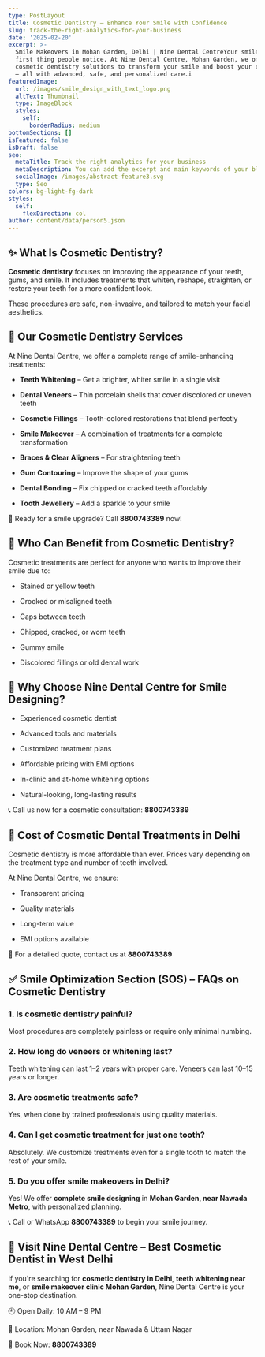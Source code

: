 ```yaml
---
type: PostLayout
title: Cosmetic Dentistry – Enhance Your Smile with Confidence
slug: track-the-right-analytics-for-your-business
date: '2025-02-20'
excerpt: >-
  Smile Makeovers in Mohan Garden, Delhi | Nine Dental CentreYour smile is the
  first thing people notice. At Nine Dental Centre, Mohan Garden, we offer
  cosmetic dentistry solutions to transform your smile and boost your confidence
  — all with advanced, safe, and personalized care.i
featuredImage:
  url: /images/smile_design_with_text_logo.png
  altText: Thumbnail
  type: ImageBlock
  styles:
    self:
      borderRadius: medium
bottomSections: []
isFeatured: false
isDraft: false
seo:
  metaTitle: Track the right analytics for your business
  metaDescription: You can add the excerpt and main keywords of your blog post here.
  socialImage: /images/abstract-feature3.svg
  type: Seo
colors: bg-light-fg-dark
styles:
  self:
    flexDirection: col
author: content/data/person5.json
---
```

## ✨ What Is Cosmetic Dentistry?

**Cosmetic dentistry** focuses on improving the appearance of your teeth, gums, and smile. It includes treatments that whiten, reshape, straighten, or restore your teeth for a more confident look.

These procedures are safe, non-invasive, and tailored to match your facial aesthetics.



## 🌟 Our Cosmetic Dentistry Services

At Nine Dental Centre, we offer a complete range of smile-enhancing treatments:

*   **Teeth Whitening** – Get a brighter, whiter smile in a single visit

*   **Dental Veneers** – Thin porcelain shells that cover discolored or uneven teeth

*   **Cosmetic Fillings** – Tooth-colored restorations that blend perfectly

*   **Smile Makeover** – A combination of treatments for a complete transformation

*   **Braces & Clear Aligners** – For straightening teeth

*   **Gum Contouring** – Improve the shape of your gums

*   **Dental Bonding** – Fix chipped or cracked teeth affordably

*   **Tooth Jewellery** – Add a sparkle to your smile

📱 Ready for a smile upgrade? Call **8800743389** now!



## 💁 Who Can Benefit from Cosmetic Dentistry?

Cosmetic treatments are perfect for anyone who wants to improve their smile due to:

*   Stained or yellow teeth

*   Crooked or misaligned teeth

*   Gaps between teeth

*   Chipped, cracked, or worn teeth

*   Gummy smile

*   Discolored fillings or old dental work



## 🦷 Why Choose Nine Dental Centre for Smile Designing?

*   Experienced cosmetic dentist

*   Advanced tools and materials

*   Customized treatment plans

*   Affordable pricing with EMI options

*   In-clinic and at-home whitening options

*   Natural-looking, long-lasting results

📞 Call us now for a cosmetic consultation: **8800743389**



## 💸 Cost of Cosmetic Dental Treatments in Delhi

Cosmetic dentistry is more affordable than ever. Prices vary depending on the treatment type and number of teeth involved.

At Nine Dental Centre, we ensure:

*   Transparent pricing

*   Quality materials

*   Long-term value

*   EMI options available

📲 For a detailed quote, contact us at **8800743389**



## ✅ Smile Optimization Section (SOS) – FAQs on Cosmetic Dentistry

### 1. **Is cosmetic dentistry painful?**

Most procedures are completely painless or require only minimal numbing.

### 2. **How long do veneers or whitening last?**

Teeth whitening can last 1–2 years with proper care. Veneers can last 10–15 years or longer.

### 3. **Are cosmetic treatments safe?**

Yes, when done by trained professionals using quality materials.

### 4. **Can I get cosmetic treatment for just one tooth?**

Absolutely. We customize treatments even for a single tooth to match the rest of your smile.

### 5. **Do you offer smile makeovers in Delhi?**

Yes! We offer **complete smile designing** in **Mohan Garden, near Nawada Metro**, with personalized planning.

📞 Call or WhatsApp **8800743389** to begin your smile journey.



## 📍 Visit Nine Dental Centre – Best Cosmetic Dentist in West Delhi

If you're searching for **cosmetic dentistry in Delhi**, **teeth whitening near me**, or **smile makeover clinic Mohan Garden**, Nine Dental Centre is your one-stop destination.

🕘 Open Daily: 10 AM – 9 PM

📍 Location: Mohan Garden, near Nawada & Uttam Nagar

📱 Book Now: **8800743389**





